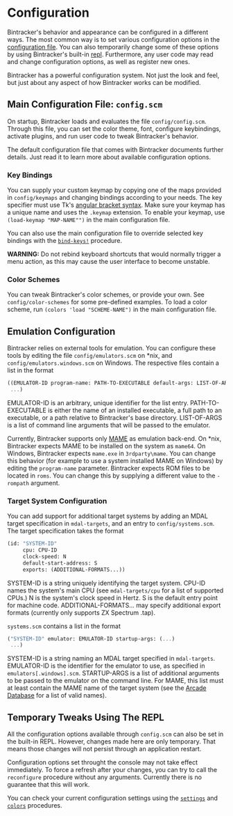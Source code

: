 # Configuration

Bintracker's behavior and appearance can be configured in a different ways. The most common way is to set various configuration options in the [configuration file](#configuration-file-configscm). You can also temporarily change some of these options by using Bintracker's built-in [repl](#temporary-tweaks-using-the-repl). Furthermore, any user code may read and change configuration options, as well as register new ones.

Bintracker has a powerful configuration system. Not just the look and feel, but just about any aspect of how Bintracker works can be modified.


## Main Configuration File: `config.scm`

On startup, Bintracker loads and evaluates the file `config/config.scm`. Through this file, you can set the color theme, font, configure keybindings, activate plugins, and run user code to tweak Bintracker's behavior.

The default configuration file that comes with Bintracker documents further details. Just read it to learn more about available configuration options.


### Key Bindings

You can supply your custom keymap by copying one of the maps provided in `config/keymaps` and changing bindings according to your needs. The key specifier must use Tk's [angular bracket syntax](https://www.tcl.tk/man/tcl8.6/TkCmd/bind.htm). Make sure your keymap has a unique name and uses the `.keymap` extension. To enable your keymap, use `(load-keymap "MAP-NAME"")` in the main configuration file.

You can also use the main configuration file to override selected key bindings with the [`bind-keys!`](generated/bt-state.md#def-bind-keys!) procedure.

**WARNING:** Do not rebind keyboard shortcuts that would normally trigger a menu action, as this may cause the user interface to become unstable.


### Color Schemes

You can tweak Bintracker's color schemes, or provide your own. See `config/color-schemes` for some pre-defined examples. To load a color scheme, run `(colors 'load "SCHEME-NAME")` in the main configuration file.


## Emulation Configuration

Bintracker relies on external tools for emulation. You can configure these tools by editing the file `config/emulators.scm` on *nix, and `config/emulators.windows.scm` on Windows. The respective files contain a list in the format

```scheme
((EMULATOR-ID program-name: PATH-TO-EXECUTABLE default-args: LIST-OF-ARGS)
 ...)
```

EMULATOR-ID is an arbitrary, unique identifier for the list entry. PATH-TO-EXECUTABLE is either the name of an installed executable, a full path to an executable, or a path relative to Bintracker's base directory. LIST-OF-ARGS is a list of command line arguments that will be passed to the emulator.

Currently, Bintracker supports only [MAME](https://www.mamedev.org/) as emulation back-end. On *nix, Bintracker expects MAME to be installed on the system as `mame64`. On Windows, Bintracker expects `mame.exe` in `3rdparty\mame`. You can change this behavior (for example to use a system installed MAME on Windows) by editing the `program-name` parameter. Bintracker expects ROM files to be located in `roms`. You can change this by supplying a different value to the `-rompath` argument.

### Target System Configuration

You can add support for additional target systems by adding an MDAL target specification in `mdal-targets`, and an entry to `config/systems.scm`. The target specification takes the format

```scheme
(id: "SYSTEM-ID"
     cpu: CPU-ID
     clock-speed: N
     default-start-address: S
     exports: (ADDITIONAL-FORMATS...))
```

SYSTEM-ID is a string uniquely identifying the target system. CPU-ID names the system's main CPU (see `mdal-targets/cpu` for a list of supported CPUs.) N is the system's clock speed in Hertz. S is the default entry point for machine code. ADDITIONAL-FORMATS... may specify additional export formats (currently only supports ZX Spectrum .tap).

`systems.scm` contains a list in the format

```scheme
("SYSTEM-ID" emulator: EMULATOR-ID startup-args: (...)
 ...)
```

SYSTEM-ID is a string naming an MDAL target specified in `mdal-targets`. EMULATOR-ID is the identifier for the emulator to use, as specified in `emulators[.windows].scm`. STARTUP-ARGS is a list of additional arguments to be passed to the emulator on the command line. For MAME, this list must at least contain the MAME name of the target system (see the [Arcade Database](http://adb.arcadeitalia.net/) for a list of valid names).


## Temporary Tweaks Using The REPL

All the configuration options available through `config.scm` can also be set in the built-in REPL. However, changes made here are only temporary. That means those changes will not persist through an application restart.

Configuration options set throught the console may not take effect immediately. To force a refresh after your changes, you can try to call the `reconfigure` procedure without any arguments. Currently there is no guarantee that this will work.

You can check your current configuration settings using the [`settings`](generated/bt-types.md) and [`colors`](generated/bt-types.md) procedures.
